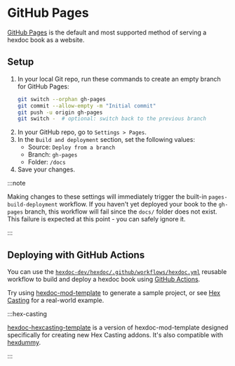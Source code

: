 # GitHub Pages

[GitHub Pages](https://docs.github.com/en/pages/getting-started-with-github-pages/about-github-pages) is the default and most supported method of serving a hexdoc book as a website.

## Setup

1. In your local Git repo, run these commands to create an empty branch for GitHub Pages:
   ```sh
   git switch --orphan gh-pages
   git commit --allow-empty -m "Initial commit"
   git push -u origin gh-pages
   git switch -  # optional: switch back to the previous branch
   ```
2. In your GitHub repo, go to `Settings > Pages`.
3. In the `Build and deployment` section, set the following values:
   * Source: `Deploy from a branch`
   * Branch: `gh-pages`
   * Folder: `/docs`
4. Save your changes.

:::note

Making changes to these settings will immediately trigger the built-in `pages-build-deployment` workflow. If you haven't yet deployed your book to the `gh-pages` branch, this workflow will fail since the `docs/` folder does not exist. This failure is expected at this point - you can safely ignore it.

:::

## Deploying with GitHub Actions

You can use the [`hexdoc-dev/hexdoc/.github/workflows/hexdoc.yml`](https://github.com/hexdoc-dev/hexdoc/blob/main/.github/workflows/hexdoc.yml) reusable workflow to build and deploy a hexdoc book using [GitHub Actions](https://docs.github.com/en/actions).

Try using [hexdoc-mod-template](https://github.com/hexdoc-dev/hexdoc-mod-template) to generate a sample project, or see [Hex Casting](https://github.com/FallingColors/HexMod/blob/efc889998ff54c13c08d40bcf07c2069c4cae6ee/.github/workflows/build_docs.yml#L26) for a real-world example.

:::hex-casting

[hexdoc-hexcasting-template](https://github.com/hexdoc-dev/hexdoc-hexcasting-template) is a version of hexdoc-mod-template designed specifically for creating new Hex Casting addons. It's also compatible with [hexdummy](https://github.com/FallingColors/hexdummy).

:::
